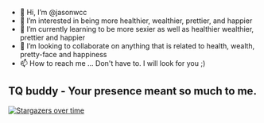 - 👋 Hi, I’m @jasonwcc
- 👀 I’m interested in being more healthier, wealthier, prettier, and happier
- 🌱 I’m currently learning to be more sexier as well as healthier wealthier, prettier and happier
- 💞️ I’m looking to collaborate on anything that is related to health, wealth, pretty-face and happiness
- 📫 How to reach me ... Don't have to. I will look for you ;)

<!---
jasonwcc/jasonwcc is a ✨ special ✨ repository because its `README.md` (this file) appears on your GitHub profile.
You can click the Preview link to take a look at your changes.
--->
## TQ buddy - Your presence meant so much to me.

[![Stargazers over time](https://starchart.cc/jasonwcc/DO288.svg)](https://starchart.cc/jasonwcc/DO288)

